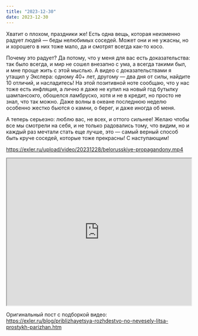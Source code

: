 ```yaml
---
title: "2023-12-30"
date: 2023-12-30
---
```

Хватит о плохом, праздники же!
Есть одна вещь, которая неизменно радует людей — беды нелюбимых соседей. Может они и не ужасны, но и хорошего в них тоже мало, да и смотрят всегда как-то косо.

Почему это радует? Да потому, что у меня для вас есть доказательства: так было всегда, и мир не сошел внезапно с ума, а всегда такими был, и мне проще жить с этой мыслью. А видео с доказательствами я утащил у Экслера: одному 40+ лет, другому — два дня от силы, найдите 10 отличий, и насладитесь! На этой позитивной ноте сообщаю, что у нас тоже есть инфляция, а лично я даже не купил на новый год бутылку шампансокго, обошелся ламбруско, хотя и не в кредит, но просто не знал, что так можно. Даже волны в океане последнюю неделю особенно жестко бьются о камни, о берег, и даже иногда об меня.

А теперь серьезно: люблю вас, не всех, и оттого сильнее! Желаю чтобы все мы смотрели на себя, и не только радовались тому, что видим, но и каждый раз мечтали стать еще лучше, это — самый верный способ быть круче соседей, которые тоже прекрасны!
С наступающим!

https://exler.ru/upload/video/20231228/belorusskiye-propagandony.mp4
<iframe src="https://www.youtube.com/embed/VT3-C7OUf_s?feature=oembed" width="100%" height="400"></iframe>

Оригинальный пост с подборкой видео: https://exler.ru/blog/priblizhayetsya-rozhdestvo-no-nevesely-litsa-prostykh-parizhan.htm
